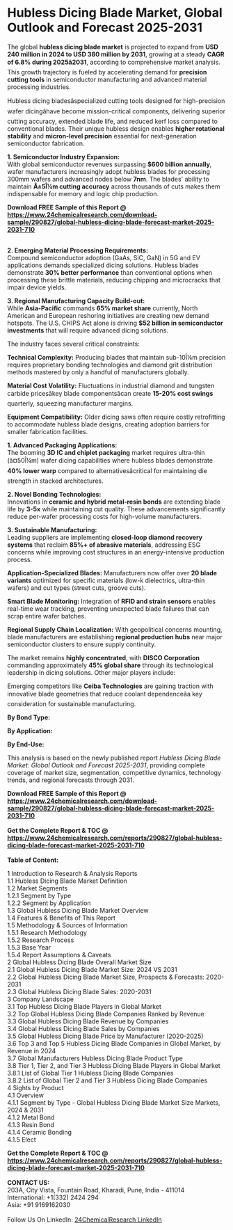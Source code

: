 <h1>Hubless Dicing Blade Market, Global Outlook and Forecast 2025-2031</h1><p>The global <strong>hubless dicing blade market</strong> is projected to expand from <strong>USD 240 million in 2024 to USD 380 million by 2031</strong>, growing at a steady <strong>CAGR of 6.8% during 2025â2031</strong>, according to comprehensive market analysis. This growth trajectory is fueled by accelerating demand for <strong>precision cutting tools</strong> in semiconductor manufacturing and advanced material processing industries.</p><p>Hubless dicing bladesâspecialized cutting tools designed for high-precision wafer dicingâhave become mission-critical components, delivering superior cutting accuracy, extended blade life, and reduced kerf loss compared to conventional blades. Their unique hubless design enables <strong>higher rotational stability</strong> and <strong>micron-level precision</strong> essential for next-generation semiconductor fabrication.</p><p><strong>1. Semiconductor Industry Expansion:</strong><br>
With global semiconductor revenues surpassing <strong>$600 billion annually</strong>, wafer manufacturers increasingly adopt hubless blades for processing 300mm wafers and advanced nodes below <strong>7nm</strong>. The blades' ability to maintain <strong>Â±5Î¼m cutting accuracy</strong> across thousands of cuts makes them indispensable for memory and logic chip production.</p><div><b>Download FREE Sample of this Report @ 
            <a href="https://www.24chemicalresearch.com/download-sample/290827/global-hubless-dicing-blade-forecast-market-2025-2031-710">
            https://www.24chemicalresearch.com/download-sample/290827/global-hubless-dicing-blade-forecast-market-2025-2031-710</a></b></div><br><p><strong>2. Emerging Material Processing Requirements:</strong><br>
Compound semiconductor adoption (GaAs, SiC, GaN) in 5G and EV applications demands specialized dicing solutions. Hubless blades demonstrate <strong>30% better performance</strong> than conventional options when processing these brittle materials, reducing chipping and microcracks that impair device yields.</p><p><strong>3. Regional Manufacturing Capacity Build-out:</strong><br>
While <strong>Asia-Pacific</strong> commands <strong>65% market share</strong> currently, North American and European reshoring initiatives are creating new demand hotspots. The U.S. CHIPS Act alone is driving <strong>$52 billion in semiconductor investments</strong> that will require advanced dicing solutions.</p><p>The industry faces several critical constraints:</p><p><strong>Technical Complexity:</strong> Producing blades that maintain sub-10Î¼m precision requires proprietary bonding technologies and diamond grit distribution methods mastered by only a handful of manufacturers globally.</p><p><strong>Material Cost Volatility:</strong> Fluctuations in industrial diamond and tungsten carbide pricesâkey blade componentsâcan create <strong>15-20% cost swings</strong> quarterly, squeezing manufacturer margins.</p><p><strong>Equipment Compatibility:</strong> Older dicing saws often require costly retrofitting to accommodate hubless blade designs, creating adoption barriers for smaller fabrication facilities.</p><p><strong>1. Advanced Packaging Applications:</strong><br>
The booming <strong>3D IC and chiplet packaging</strong> market requires ultra-thin (â¤50Î¼m) wafer dicing capabilities where hubless blades demonstrate <strong>40% lower warp</strong> compared to alternativesâcritical for maintaining die strength in stacked architectures.</p><p><strong>2. Novel Bonding Technologies:</strong><br>
Innovations in <strong>ceramic and hybrid metal-resin bonds</strong> are extending blade life by <strong>3-5x</strong> while maintaining cut quality. These advancements significantly reduce per-wafer processing costs for high-volume manufacturers.</p><p><strong>3. Sustainable Manufacturing:</strong><br>
Leading suppliers are implementing <strong>closed-loop diamond recovery systems</strong> that reclaim <strong>85%+ of abrasive materials</strong>, addressing ESG concerns while improving cost structures in an energy-intensive production process.</p><p><strong>Application-Specialized Blades:</strong> Manufacturers now offer over <strong>20 blade variants</strong> optimized for specific materials (low-k dielectrics, ultra-thin wafers) and cut types (street cuts, groove cuts).</p><p><strong>Smart Blade Monitoring:</strong> Integration of <strong>RFID and strain sensors</strong> enables real-time wear tracking, preventing unexpected blade failures that can scrap entire wafer batches.</p><p><strong>Regional Supply Chain Localization:</strong> With geopolitical concerns mounting, blade manufacturers are establishing <strong>regional production hubs</strong> near major semiconductor clusters to ensure supply continuity.</p><p>The market remains <strong>highly concentrated</strong>, with <strong>DISCO Corporation</strong> commanding approximately <strong>45% global share</strong> through its technological leadership in dicing solutions. Other major players include:</p><p>Emerging competitors like <strong>Ceiba Technologies</strong> are gaining traction with innovative blade geometries that reduce coolant dependenceâa key consideration for sustainable manufacturing.</p><p><strong>By Bond Type:</strong></p><p><strong>By Application:</strong></p><p><strong>By End-Use:</strong></p><p>This analysis is based on the newly published report <em>Hubless Dicing Blade Market: Global Outlook and Forecast 2025-2031</em>, providing complete coverage of market size, segmentation, competitive dynamics, technology trends, and regional forecasts through 2031.</p><div><b>Download FREE Sample of this Report @ 
            <a href="https://www.24chemicalresearch.com/download-sample/290827/global-hubless-dicing-blade-forecast-market-2025-2031-710">
            https://www.24chemicalresearch.com/download-sample/290827/global-hubless-dicing-blade-forecast-market-2025-2031-710</a></b></div><br><div><b>Get the Complete Report & TOC @ 
            <a href="https://www.24chemicalresearch.com/reports/290827/global-hubless-dicing-blade-forecast-market-2025-2031-710">
            https://www.24chemicalresearch.com/reports/290827/global-hubless-dicing-blade-forecast-market-2025-2031-710</a></b></div><br>
            <b>Table of Content:</b><p>1 Introduction to Research & Analysis Reports<br />
 1.1 Hubless Dicing Blade Market Definition<br />
 1.2 Market Segments<br />
 1.2.1 Segment by Type<br />
 1.2.2 Segment by Application<br />
 1.3 Global Hubless Dicing Blade Market Overview<br />
 1.4 Features & Benefits of This Report<br />
 1.5 Methodology & Sources of Information<br />
 1.5.1 Research Methodology<br />
 1.5.2 Research Process<br />
 1.5.3 Base Year<br />
 1.5.4 Report Assumptions & Caveats<br />
2 Global Hubless Dicing Blade Overall Market Size<br />
 2.1 Global Hubless Dicing Blade Market Size: 2024 VS 2031<br />
 2.2 Global Hubless Dicing Blade Market Size, Prospects & Forecasts: 2020-2031<br />
 2.3 Global Hubless Dicing Blade Sales: 2020-2031<br />
3 Company Landscape<br />
 3.1 Top Hubless Dicing Blade Players in Global Market<br />
 3.2 Top Global Hubless Dicing Blade Companies Ranked by Revenue<br />
 3.3 Global Hubless Dicing Blade Revenue by Companies<br />
 3.4 Global Hubless Dicing Blade Sales by Companies<br />
 3.5 Global Hubless Dicing Blade Price by Manufacturer (2020-2025)<br />
 3.6 Top 3 and Top 5 Hubless Dicing Blade Companies in Global Market, by Revenue in 2024<br />
 3.7 Global Manufacturers Hubless Dicing Blade Product Type<br />
 3.8 Tier 1, Tier 2, and Tier 3 Hubless Dicing Blade Players in Global Market<br />
 3.8.1 List of Global Tier 1 Hubless Dicing Blade Companies<br />
 3.8.2 List of Global Tier 2 and Tier 3 Hubless Dicing Blade Companies<br />
4 Sights by Product<br />
 4.1 Overview<br />
 4.1.1 Segment by Type - Global Hubless Dicing Blade Market Size Markets, 2024 & 2031<br />
 4.1.2 Metal Bond<br />
 4.1.3 Resin Bond<br />
 4.1.4 Ceramic Bonding<br />
 4.1.5 Elect</p><div><b>Get the Complete Report & TOC @ 
            <a href="https://www.24chemicalresearch.com/reports/290827/global-hubless-dicing-blade-forecast-market-2025-2031-710">
            https://www.24chemicalresearch.com/reports/290827/global-hubless-dicing-blade-forecast-market-2025-2031-710</a></b></div><br><b>CONTACT US:</b><br>
            203A, City Vista, Fountain Road, Kharadi, Pune, India - 411014<br>
            International: +1(332) 2424 294<br>
            Asia: +91 9169162030 <br><br>
            Follow Us On LinkedIn: <a href="https://www.linkedin.com/company/24chemicalresearch/">24ChemicalResearch LinkedIn</a>
